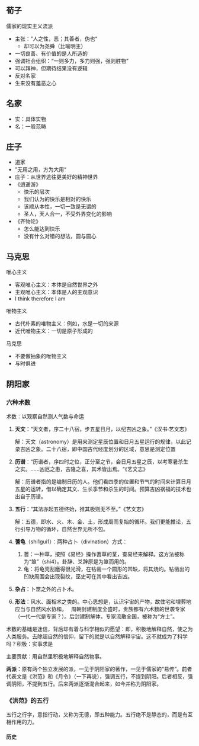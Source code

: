 
## 荀子

儒家的现实主义流派

- 主张：”人之性，恶；其善者，伪也“
	- 却可以为尧舜（比喻明主）
- 一切良善、有价值的是人所造的
- 强调社会组织：“一则多力，多力则强，强则胜物”
- 可以拜神，但期待结果没有逻辑
- 反对名家
- 生来没有羞恶之心

## 名家

- 实：具体实物
- 名：一般范畴

## 庄子

- 道家
- ”无用之用，方为大用“
- 庄子：从世界逃往更美好的精神世界
- 《逍遥游》
	- 快乐的层次
	- 我们认为的快乐是相对的快乐
	- 该顺从本性，一切一致是无谓的
	- 圣人，天人合一，不受外界变化的影响
- 《齐物论》
	- 怎么能达到快乐
	- 没有什么对错的想法，圆与圆心

## 马克思

唯心主义
- 客观唯心主义：本体是自然世界之外
- 主观唯心主义：本体是人的主观意识
- I think therefore I am

唯物主义
- 古代朴素的唯物主义：例如，水是一切的来源
- 近代唯物主义：一切是原子形成的

马克思
- 不要做抽象的唯物主义
- 与时俱进

## 阴阳家

### 六种术数

术数：以观察自然测人气数与命运

1. **天文**：“天文者，序二十八宿，步五星日月，以纪吉凶之象。”《汉书·艺文志》

	解：天文（astronomy）是用来测定星辰位置和日月五星运行的规律，以此记录吉凶之象。二十八宿，即中国古代经度划分的区域，意思是测定位置
2. **历谱**：“历谱者，序四时之位，正分至之节，会日月五星之辰，以考寒暑杀生之实。……凶厄之患，吉隆之喜，其术皆出焉。“《艺文志》

	解：历谱者指的是编制日历的人。他们看四季的位置和节气的时间来计算日月五星的运转，借以确定其文、生长季节和杀生的时间。预算吉凶祸福的技术也出自于历谱。
3. **五行**：“其法亦起五德终始，推其极则无不至。”《艺文志》

	解：五德，即水、火、木、金、土，形成周而复始的循环。我们更能推论，五行引导万物的循环，自然世界无所不包。
4. **蓍龟**（shi1gui1）：两种占卜（divination）方式：
	1. 蓍：一种草，按照《易经》操作蓍草的茎，查易经来解释。这方法被称为“筮”（shi4）。卦辞、爻辞原是为筮而用的。
	2. 龟：将龟壳刮磨得很光滑，在钻凿一个圆形的凹缺，将其烧灼。钻凿出的凹缺周围会出现裂纹，巫史可在其中看出吉凶。
5. **杂占**：卜筮之外的占卜术。
6. **形法**：风水、面相术之类的。中心思想是，认识宇宙的产物，故住宅和埋葬地应当与自然风水协和。
 
周朝封建制度全盛时，贵族都有六术数的世袭专家（一代一代是专家？）。后封建制解体，专家流散全国，被称为“方士”。

术数的基础是迷信，背后却有着与科学相似的愿望：即，积极地解释自然，使之为人类服务。去除超自然的信仰，留下的就是以自然解释宇宙。这不就成为了科学吗？积极：实事求是

主要贡献：用自然里积极地解释自然物事。

**两派**：原有两个独立发展的派，一见于阴阳家的著作，一见于儒家的“易传”。前者代表文是《洪范》和《月令》（一下再说），强调五行，不提到阴阳。后者相反，强调阴阳，不提到五行。后来两派逐渐混合起来，如今并称为阴阳家。

### 《洪范》的五行

五行之行字，意指行动，又称为无德，即五种能力。五行绝不是静态的，而是有互相作用的力。

#### 历史

